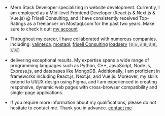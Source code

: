 - Mern Stack Developer specializing in website development. Currently, I am employed as a Mid-level Frontend Developer (React.js & Next.js & Vue.js) @ Frisell Consulting, and I have consistently received Top-Ratings as a freelancer on Mostaql.com for the past two years. Make sure to check it out: [my account](https://mostaql.com/u/mostafaosama66)

- Throughout my career, I have collaborated with numerous companies.
including: [valinteca](https://valinteca.com/), [mostaql](https://mostaql.com/), [frisell Consulting](https://frisell.io/)
[loadserv](https://www.loadserv.com.eg/)
(🇸🇦,🇦🇪,🇸🇪,🇪🇬)

- delivering exceptional results. My expertise spans a wide range of programming languages such as Python, C++, JavaScript, Node.js, Express.js, and databases like MongoDB. Additionally, I am proficient in frameworks including React.js, Next.js, and Vue.js. Moreover, my skills extend to UI/UX design using Figma, and I am experienced in creating responsive, dynamic web pages with cross-browser compatibility and single-page applications.

- If you require more information about my qualifications, please do not hesitate to contact me.
Thank you in advance.
[contact me](https://discovermee.netlify.app/)

